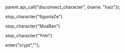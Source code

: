 parent.api_call("disconnect_character", {name: "haiz"});


stop_character("6gunlaZe")


stop_character("MuaBan")


stop_character("Ynhi")

enter("crypt","");

